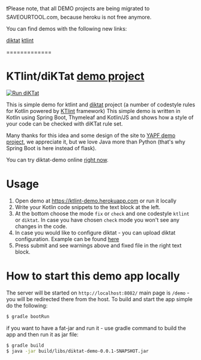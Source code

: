 ❗Please note, that all DEMO projects are being migrated to SAVEOURTOOL.com, because heroku is not free anymore.

You can find demos with the following new links: 

[diktat](https://saveourtool.com/#/demo/CQFN.org/Diktat)
[ktlint](https://saveourtool.com/#/demo/CQFN.org/Ktlint)

=============



# KTlint/diKTat [demo project](https://ktlint-demo.herokuapp.com)

[![Run diKTat](https://github.com/saveourtool/diktat-demo/workflows/Run%20diKTat/badge.svg?branch=master)](https://github.com/cqfn/diktat)

This is simple demo for ktlint and [diktat](https://github.com/cqfn/diktat) project (a number of codestyle rules for Kotlin powered by [KTlint](https://github.com/pinterest/ktlint) framework)
This simple demo is written in Kotlin using Spring Boot, Thymeleaf and Kotlin/JS and shows how a style of your code can be checked with diKTat rule set.

Many thanks for this idea and some design of the site to [YAPF demo project](https://github.com/jpadilla/yapf-online), we appreciate it, but we love Java more than Python (that's why Spring Boot is here instead of flask).

You can try diktat-demo online [right now](https://ktlint-demo.herokuapp.com).

# Usage
1) Open demo at https://ktlint-demo.herokuapp.com or run it locally
2) Write your Kotlin code snippets to the text block at the left.
3) At the bottom choose the mode `fix` or `check` and one  codestyle `ktlint` or `diktat`. In case you have chosen `check` mode you won't see any changes in the code.
4) In case you would like to configure diktat - you can upload diktat configuration. Example can be found [here](https://github.com/cqfn/diKTat/blob/master/diktat-rules/src/main/resources/diktat-analysis.yml)
5) Press submit and see warnings above and fixed file in the right text block.

# How to start this demo app locally
The server will be started on `http://localhost:8082/` main page is `/demo` - you will be redirected there from the host.
To build and start the app simple do the following:
```bash
$ gradle bootRun
```

if you want to have a fat-jar and run it - use gradle command to build the app and then run it as jar file:
```bash
$ gradle build
$ java -jar build/libs/diktat-demo-0.0.1-SNAPSHOT.jar
```
